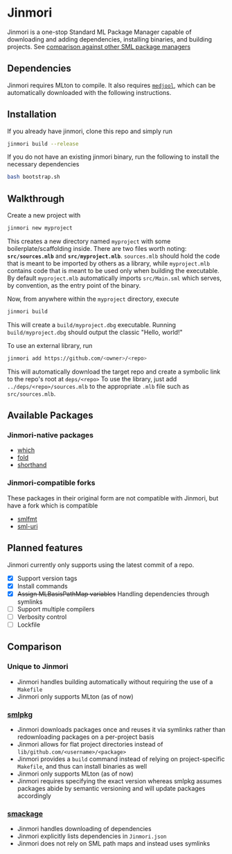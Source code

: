 # Jinmori
Jinmori is a one-stop Standard ML Package Manager capable of downloading and adding dependencies, installing binaries, and building projects. See [comparison against other SML package managers](#comparison)

## Dependencies
Jinmori requires MLton to compile.
It also requires [`medjool`](https://github.com/Forthoney/medjool),
which can be automatically downloaded with the following instructions.

## Installation
If you already have jinmori, clone this repo and simply run
```sh
jinmori build --release
```

If you do not have an existing jinmori binary, run the following to install the necessary dependencies
```sh
bash bootstrap.sh
```

## Walkthrough
Create a new project with 
```sh
jinmori new myproject
```
This creates a new directory named `myproject` with some boilerplate/scaffolding inside.
There are two files worth noting: **`src/sources.mlb`** and **`src/myproject.mlb`**.
`sources.mlb` should hold the code that is meant to be imported by others as a library,
while `myproject.mlb` contains code that is meant to be used only when building the executable.
By default `myproject.mlb` automatically imports `src/Main.sml` which serves, by convention,
as the entry point of the binary.

Now, from anywhere within the `myproject` directory, execute 
```sh
jinmori build
```
This will create a `build/myproject.dbg` executable.
Running `build/myproject.dbg` should output the classic "Hello, world!"

To use an external library,
run 
```sh
jinmori add https://github.com/<owner>/<repo>
```
This will automatically download the target repo and create a symbolic link to the repo's root at
`deps/<repo>`
To use the library, just add `../deps/<repo>/sources.mlb` to the appropriate `.mlb` file such as `src/sources.mlb`.

## Available Packages
### Jinmori-native packages
- [which](https://github.com/Forthoney/which)
- [fold](https://github.com/Forthoney/fold)
- [shorthand](https://github.com/Forthoney/shorthand)

### Jinmori-compatible forks
These packages in their original form are not compatible with Jinmori,
but have a fork which is compatible
- [smlfmt](https://github.com/Forthoney/smlfmt)
- [sml-uri](https://github.com/Forthoney/sml-uri)

## Planned features
Jinmori currently only supports using the latest commit of a repo.
- [x] Support version tags
- [x] Install commands
- [x] ~~Assign MLBasisPathMap variables~~ Handling dependencies through symlinks
- [ ] Support multiple compilers
- [ ] Verbosity control
- [ ] Lockfile 

## Comparison
### Unique to Jinmori
- Jinmori handles building automatically without requiring the use of a `Makefile`
- Jinmori only supports MLton (as of now)

### [smlpkg](https://github.com/diku-dk/smlpkg)
- Jinmori downloads packages once and reuses it via symlinks rather than redownloading packages on a per-project basis
- Jinmori allows for flat project directories instead of `lib/github.com/<username>/<package>`
- Jinmori provides a `build` command instead of relying on project-specific `Makefile`, and thus can install binaries as well
- Jinmori only supports MLton (as of now)
- Jinmori requires specifying the exact version whereas smlpkg assumes packages abide by semantic versioning and will update packages accordingly

### [smackage](https://github.com/standardml/smackage)
- Jinmori handles downloading of dependencies
- Jinmori explicitly lists dependencies in `Jinmori.json`
- Jinmori does not rely on SML path maps and instead uses symlinks
